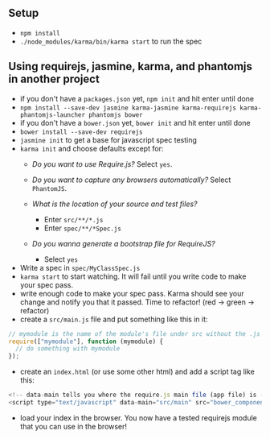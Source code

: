 ## Setup
* `npm install`
* `./node_modules/karma/bin/karma start` to run the spec

## Using requirejs, jasmine, karma, and phantomjs in another project
* if you don't have a `packages.json` yet, `npm init` and hit enter until done
* `npm install --save-dev jasmine karma-jasmine karma-requirejs karma-phantomjs-launcher phantomjs bower`
* if you don't have a `bower.json` yet, `bower init` and hit enter until done
* `bower install --save-dev requirejs`
* `jasmine init` to get a base for javascript spec testing
* `karma init` and choose defaults except for:
    * _Do you want to use Require.js?_ Select `yes`.
    * _Do you want to capture any browsers automatically?_ Select `PhantomJS`.
    * _What is the location of your source and test files?_
        * Enter `src/**/*.js`
        * Enter `spec/**/*Spec.js`

    * _Do you wanna generate a bootstrap file for RequireJS?_
        * Select `yes`
* Write a spec in `spec/MyClassSpec.js`
* `karma start` to start watching. It will fail until you write code to make
  your spec pass.
* write enough code to make your spec pass. Karma should see your change and
  notify you that it passed. Time to refactor! (red -> green -> refactor)
* create a `src/main.js` file and put something like this in it:

```javascript
// mymodule is the name of the module's file under src without the .js
require(["mymodule"], function (mymodule) {
  // do something with mymodule
});
```

* create an `index.html` (or use some other html) and add a script tag like this:

```javascript
<!-- data-main tells you where the require.js main file (app file) is -->
<script type="text/javascript" data-main="src/main" src="bower_components/requirejs/require.js"></script>
```

* load your index in the browser. You now have a tested requirejs module that
  you can use in the browser!
